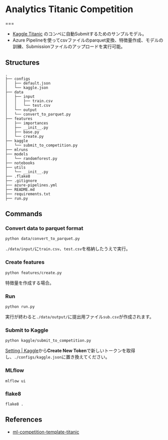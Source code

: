 # Analytics Titanic Competition
===
- [Kaggle Titanic](https://www.kaggle.com/competitions/first-competition-titanic) のコンペに自動Submitするためのサンプルモデル。
- Azure Pipelineを使ってcsvファイルのparquet変換、特徴量作成、モデルの訓練、Submissionファイルのアップロードを実行可能。

## Structures
```
.
├── configs
│   ├── default.json
│   └── kaggle.json
├── data
│   ├── input
│   │   ├── train.csv
│   │   └── test.csv
│   └── output
│   └── convert_to_parquet.py
├── features
│   ├── importances
│   ├── __init__.py
│   ├── base.py
│   └── create.py
├── kaggle
│   └── submit_to_competition.py
├── mlruns
├── models
│   └── randomforest.py
├── notebooks
├── utils
│   └── __init__.py
├── .flake8
├── .gitignore
├── azure-pipelines.yml
├── README.md
├── requirements.txt
├── run.py
```
## Commands


### Convert data to parquet format 

```
python data/convert_to_parquet.py
```
`./data/input/`に`train.csv`、`test.csv`を格納したうえで実行。

### Create features

```
python features/create.py
```
特徴量を作成する場合。

### Run

```
python run.py
```
実行が終わると`./data/output/`に提出用ファイル`sub.csv`が作成されます。

### Submit to Kaggle

```
python kaggle/submit_to_competition.py
```
[Setting | Kaggle](https://www.kaggle.com/settings)から**Create New Token**で新しいトークンを取得し、`./configs/kaggle.json`に置き換えてください。

### MLflow

```
mlflow ui
```

### flake8

```
flake8 .
```

## References
- [ml-competition-template-titanic](https://github.com/upura/ml-competition-template-titanic)
